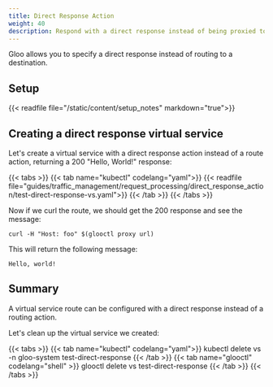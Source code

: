 ```yaml
---
title: Direct Response Action
weight: 40
description: Respond with a direct response instead of being proxied to any backend
---
```



Gloo allows you to specify a direct response instead of routing to a destination. 

## Setup 

{{< readfile file="/static/content/setup_notes" markdown="true">}}

## Creating a direct response virtual service

Let's create a virtual service with a direct response action instead of a route action, returning a 200 "Hello, World!" response:

{{< tabs >}}
{{< tab name="kubectl" codelang="yaml">}}
{{< readfile file="guides/traffic_management/request_processing/direct_response_action/test-direct-response-vs.yaml">}}
{{< /tab >}}
{{< /tabs >}} 

Now if we curl the route, we should get the 200 response and see the message: 

```shell
curl -H "Host: foo" $(glooctl proxy url)
```

This will return the following message:

```shell
Hello, world!
```

## Summary

A virtual service route can be configured with a direct response instead of a routing action. 

Let's clean up the virtual service we created:

{{< tabs >}}
{{< tab name="kubectl" codelang="yaml">}}
kubectl delete vs -n gloo-system test-direct-response
{{< /tab >}}
{{< tab name="glooctl" codelang="shell" >}}
glooctl delete vs test-direct-response
{{< /tab >}}
{{< /tabs >}}

<br /> 
<br /> 